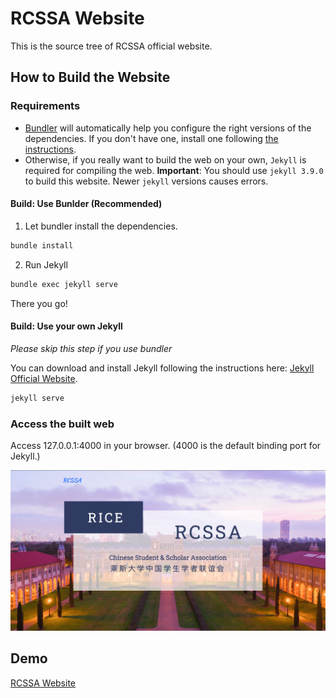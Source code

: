 # RCSSA Website

This is the source tree of RCSSA official website.


## How to Build the Website

### Requirements

* [Bundler](https://bundler.io/) will automatically help you configure the right versions of the dependencies.  If you don't have one, install one following [the instructions](https://bundler.io/).
* Otherwise, if you really want to build the web on your own, `Jekyll` is required for compiling the web.  **Important**: You should use `jekyll 3.9.0` to build this website.  Newer `jekyll` versions causes errors.

#### Build: Use Bunlder (Recommended)


1. Let bundler install the dependencies.

```bash
bundle install
```

2. Run Jekyll

```bash
bundle exec jekyll serve
```

There you go!

#### Build: Use your own Jekyll

*Please skip this step if you use bundler*

You can download and install Jekyll following the instructions here: [Jekyll Official Website](https://jekyllrb.com/docs/installation/).

```bash
jekyll serve
```

### Access the built web

Access 127.0.0.1:4000 in your browser.  (4000 is the default binding port for Jekyll.)

![image](./img/preview.png)

## Demo

[RCSSA Website](https://rcssa.rice.edu/)


